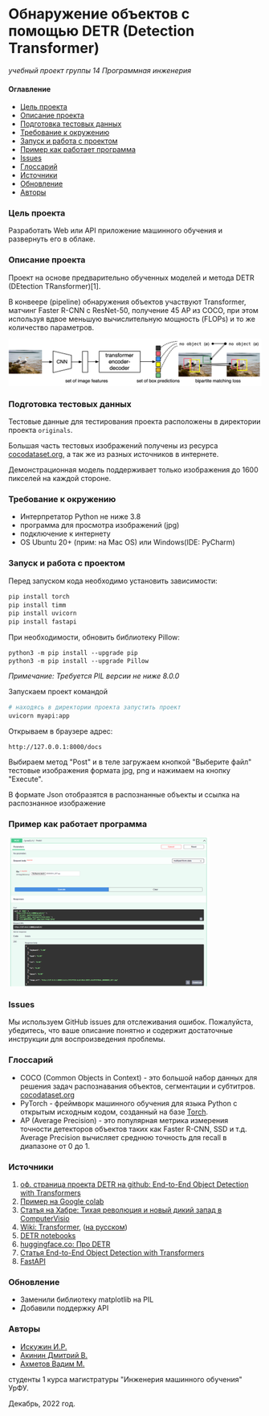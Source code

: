 
# Обнаружение объектов с помощью DETR (Detection Transformer)

_учебный проект группы 14 Программная инженерия_

#### Оглавление
- [Цель проекта](#цель-проекта)
- [Описание проекта](#описание-проекта)
- [Подготовка тестовых данных](#подготовка-тестовых-данных)
- [Требование к окружению](#требование-к-окружению)
- [Запуск и работа с проектом](#запуск-и-работа-с-проектом)
- [Пример как работает программа](#пример-как-работает-программа)
- [Issues](#issues)
- [Глоссарий](#глоссарий)
- [Источники](#источники)
- [Обновление](#обновление)
- [Авторы](#авторы)


### Цель проекта

Разработать Web или API приложение машинного обучения и развернуть его в облаке.

### Описание проекта

Проект на основе предварительно обученных моделей и метода DETR (DEtection TRansformer)[1].

В конвеере (pipeline) обнаружения объектов участвуют Transformer, матчинг Faster R-CNN с ResNet-50, получение 45 AP из COCO, при этом используя вдвое меньшую вычислительную мощность (FLOPs) и то же количество параметров.

![DETR](.github/DETR.png)


### Подготовка тестовых данных

Тестовые данные для тестирования проекта расположены в директории проекта `originals`.

Большая часть тестовых изображений получены из ресурса [cocodataset.org](https://cocodataset.org/), а так же из разных источников в интернете.

Демонстрационная модель поддерживает только изображения до 1600 пикселей на каждой стороне.

### Требование к окружению

- Интерпретатор Python не ниже 3.8
- программа для просмотра изображений (jpg)
- подключение к интернету
- OS Ubuntu 20+ (прим: на Mac OS) или Windows(IDE: PyCharm)

### Запуск и работа с проектом

Перед запуском кода необходимо установить зависимости:

```bash
pip install torch
pip install timm
pip install uvicorn
pip install fastapi
```

При необходимости, обновить библиотеку Pillow:
```
python3 -m pip install --upgrade pip
python3 -m pip install --upgrade Pillow
```

_Примечание: Требуется PIL версии не ниже 8.0.0_


Запускаем проект командой
```bash
# находясь в директории проекта запустить проект
uvicorn myapi:app
```
Открываем в браузере адрес:
```
http://127.0.0.1:8000/docs 
```

Выбираем метод "Post" и в теле загружаем кнопкой "Выберите файл" тестовые изображения формата jpg, png и нажимаем на кнопку "Execute".

В формате Json отобразятся в распознанные объекты и ссылка на распознанное изображение

### Пример как работает программа

<img src=".github/example1.png" alt="cats" width="400"/>

### Issues

Мы используем GitHub issues для отслеживания ошибок. Пожалуйста, убедитесь, что ваше описание понятно и содержит достаточные инструкции для воспроизведения проблемы.

### Глоссарий

- COCO (Common Objects in Context) - это большой набор данных для решения задач распознавания объектов, сегментации и субтитров. [cocodataset.org](https://cocodataset.org/)
- PyTorch - фреймворк машинного обучения для языка Python с открытым исходным кодом, созданный на базе [Torch](https://ru.wikipedia.org/wiki/Torch).
-  AP (Average Precision) - это популярная метрика измерения точности детекторов объектов таких как Faster R-CNN, SSD и т.д. Average Precision вычисляет среднюю точность для recall в диапазоне от 0 до 1.


### Источники

1. [оф. страница проекта DETR на github: End-to-End Object Detection with Transformers](https://github.com/facebookresearch/detr)
2. [Пример на Google colab](https://colab.research.google.com/github/facebookresearch/detr/blob/colab/notebooks/detr_demo.ipynb#scrollTo=Jf59UNQ37QhJ)
3. [Статья на Хабре: Тихая революция и новый дикий запад в ComputerVisio ](https://habr.com/ru/company/recognitor/blog/553478/)
4. [Wiki: Transformer](https://en.wikipedia.org/wiki/Transformer_(machine_learning_model)), ([на русском](https://ru.wikipedia.org/wiki/%D0%A2%D1%80%D0%B0%D0%BD%D1%81%D1%84%D0%BE%D1%80%D0%BC%D0%B5%D1%80_(%D0%BC%D0%BE%D0%B4%D0%B5%D0%BB%D1%8C_%D0%BC%D0%B0%D1%88%D0%B8%D0%BD%D0%BD%D0%BE%D0%B3%D0%BE_%D0%BE%D0%B1%D1%83%D1%87%D0%B5%D0%BD%D0%B8%D1%8F)))
5. [DETR notebooks](https://github.com/NielsRogge/Transformers-Tutorials/tree/master/DETR)
6. [huggingface.co: Про DETR](https://huggingface.co/docs/transformers/model_doc/detr)
7. [Статья End-to-End Object Detection with Transformers](https://arxiv.org/abs/2005.12872)
8. [FastAPI](https://fastapi.tiangolo.com/)

### Обновление
- Заменили библиотеку matplotlib на PIL
- Добавили поддержку API

### Авторы
- [Искужин И.Р.](https://github.com/Lemeri02)
- [Акинин Дмитрий В.](https://github.com/AkininD)
- [Ахметов Вадим М.](https://github.com/vadim328)


студенты 1 курса магистратуры "Инженерия машинного обучения" УрФУ.

Декабрь, 2022 год.
